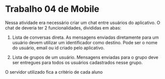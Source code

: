 # Trabalho 04 de Mobile 
Nessa atividade era necessário criar um chat entre usuários do aplicativo. O chat de deveria ter 2 funcionalidades, divididas em abas:

1. Lista de conversas direta. As mensagens enviadas diretamente para um usuário devem utilizar um identificador como destino. Pode ser o nome do usuário, email ou id criado pelo aplicativo.

2. Lista de grupos de um usuário. Mensagens enviadas para o grupo deve ser entregues para todos os usuários cadastrados nesse grupo.

O servidor utilizado fica a critério de cada aluno

